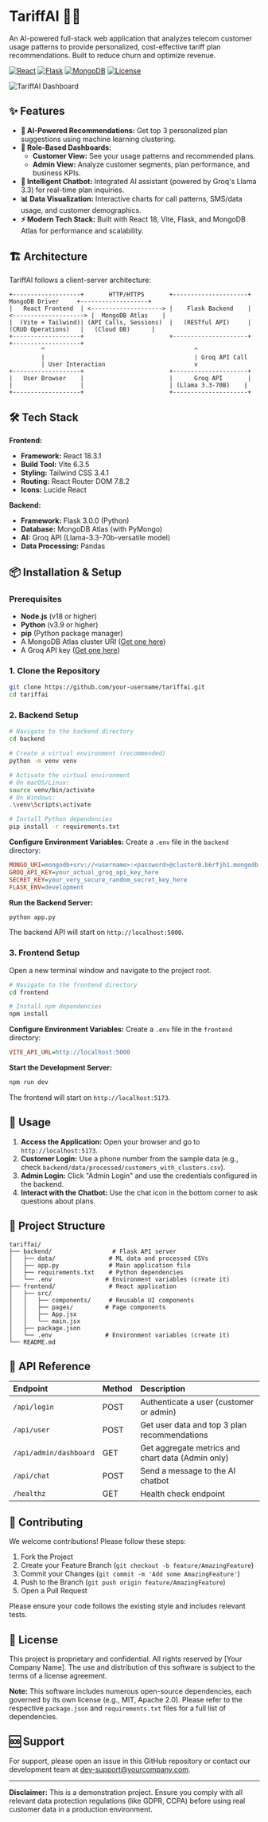 
# TariffAI 🤖📞

An AI-powered full-stack web application that analyzes telecom customer usage patterns to provide personalized, cost-effective tariff plan recommendations. Built to reduce churn and optimize revenue.

[![React](https://img.shields.io/badge/React-18.3.1-61DAFB?logo=react)](https://reactjs.org/)
[![Flask](https://img.shields.io/badge/Flask-3.0.0-000000?logo=flask)](https://flask.palletsprojects.com/)
[![MongoDB](https://img.shields.io/badge/MongoDB-Atlas-47A248?logo=mongodb)](https://www.mongodb.com/atlas)
[![License](https://img.shields.io/badge/License-Proprietary-blue)](#license)

![TariffAI Dashboard](https://via.placeholder.com/800x400.png?text=TariffAI+Dashboard+Screenshot) <!-- Replace with actual screenshot link -->

## ✨ Features

- **🧠 AI-Powered Recommendations:** Get top 3 personalized plan suggestions using machine learning clustering.
- **👥 Role-Based Dashboards:**
  - **Customer View:** See your usage patterns and recommended plans.
  - **Admin View:** Analyze customer segments, plan performance, and business KPIs.
- **💬 Intelligent Chatbot:** Integrated AI assistant (powered by Groq's Llama 3.3) for real-time plan inquiries.
- **📊 Data Visualization:** Interactive charts for call patterns, SMS/data usage, and customer demographics.
- **⚡ Modern Tech Stack:** Built with React 18, Vite, Flask, and MongoDB Atlas for performance and scalability.

## 🏗️ Architecture

TariffAI follows a client-server architecture:

```
+-------------------+       HTTP/HTTPS       +---------------------+      MongoDB Driver     +-------------------+
|   React Frontend  | <--------------------> |    Flask Backend    | <--------------------> |  MongoDB Atlas    |
|  (Vite + Tailwind)| (API Calls, Sessions)  |   (RESTful API)     |   (CRUD Operations)   |   (Cloud DB)      |
+-------------------+                        +---------------------+                        +-------------------+
         ^                                          ^
         |                                          | Groq API Call
         | User Interaction                         v
+-------------------+                        +---------------------+
|   User Browser    |                        |      Groq API       |
|                   |                        | (Llama 3.3-70B)    |
+-------------------+                        +---------------------+
```

## 🛠️ Tech Stack

**Frontend:**
- **Framework:** React 18.3.1
- **Build Tool:** Vite 6.3.5
- **Styling:** Tailwind CSS 3.4.1
- **Routing:** React Router DOM 7.8.2
- **Icons:** Lucide React

**Backend:**
- **Framework:** Flask 3.0.0 (Python)
- **Database:** MongoDB Atlas (with PyMongo)
- **AI:** Groq API (Llama-3.3-70b-versatile model)
- **Data Processing:** Pandas

## 📦 Installation & Setup

### Prerequisites

- **Node.js** (v18 or higher)
- **Python** (v3.9 or higher)
- **pip** (Python package manager)
- A MongoDB Atlas cluster URI ([Get one here](https://www.mongodb.com/atlas/database))
- A Groq API key ([Get one here](https://console.groq.com/))

### 1. Clone the Repository

```bash
git clone https://github.com/your-username/tariffai.git
cd tariffai
```

### 2. Backend Setup

```bash
# Navigate to the backend directory
cd backend

# Create a virtual environment (recommended)
python -m venv venv

# Activate the virtual environment
# On macOS/Linux:
source venv/bin/activate
# On Windows:
.\venv\Scripts\activate

# Install Python dependencies
pip install -r requirements.txt
```

**Configure Environment Variables:**
Create a `.env` file in the `backend` directory:

```ini
MONGO_URI=mongodb+srv://<username>:<password>@cluster0.b6rfjh1.mongodb.net/?retryWrites=true&w=majority
GROQ_API_KEY=your_actual_groq_api_key_here
SECRET_KEY=your_very_secure_random_secret_key_here
FLASK_ENV=development
```

**Run the Backend Server:**
```bash
python app.py
```
The backend API will start on `http://localhost:5000`.

### 3. Frontend Setup

Open a new terminal window and navigate to the project root.

```bash
# Navigate to the frontend directory
cd frontend

# Install npm dependencies
npm install
```

**Configure Environment Variables:**
Create a `.env` file in the `frontend` directory:

```ini
VITE_API_URL=http://localhost:5000
```

**Start the Development Server:**
```bash
npm run dev
```
The frontend will start on `http://localhost:5173`.

## 🚀 Usage

1.  **Access the Application:** Open your browser and go to `http://localhost:5173`.
2.  **Customer Login:** Use a phone number from the sample data (e.g., check `backend/data/processed/customers_with_clusters.csv`).
3.  **Admin Login:** Click "Admin Login" and use the credentials configured in the backend.
4.  **Interact with the Chatbot:** Use the chat icon in the bottom corner to ask questions about plans.

## 📁 Project Structure

```
tariffai/
├── backend/                 # Flask API server
│   ├── data/               # ML data and processed CSVs
│   ├── app.py              # Main application file
│   ├── requirements.txt    # Python dependencies
│   └── .env               # Environment variables (create it)
├── frontend/               # React application
│   ├── src/
│   │   ├── components/     # Reusable UI components
│   │   ├── pages/         # Page components
│   │   ├── App.jsx
│   │   └── main.jsx
│   ├── package.json
│   └── .env               # Environment variables (create it)
└── README.md
```

## 🔌 API Reference

| Endpoint | Method | Description |
| :--- | :--- | :--- |
| `/api/login` | POST | Authenticate a user (customer or admin) |
| `/api/user` | POST | Get user data and top 3 plan recommendations |
| `/api/admin/dashboard` | GET | Get aggregate metrics and chart data (Admin only) |
| `/api/chat` | POST | Send a message to the AI chatbot |
| `/healthz` | GET | Health check endpoint |

## 🤝 Contributing

We welcome contributions! Please follow these steps:

1.  Fork the Project
2.  Create your Feature Branch (`git checkout -b feature/AmazingFeature`)
3.  Commit your Changes (`git commit -m 'Add some AmazingFeature'`)
4.  Push to the Branch (`git push origin feature/AmazingFeature`)
5.  Open a Pull Request

Please ensure your code follows the existing style and includes relevant tests.

## 📄 License

This project is proprietary and confidential. All rights reserved by [Your Company Name]. The use and distribution of this software is subject to the terms of a license agreement.

**Note:** This software includes numerous open-source dependencies, each governed by its own license (e.g., MIT, Apache 2.0). Please refer to the respective `package.json` and `requirements.txt` files for a full list of dependencies.

## 🆘 Support

For support, please open an issue in this GitHub repository or contact our development team at dev-support@yourcompany.com.

---

**Disclaimer:** This is a demonstration project. Ensure you comply with all relevant data protection regulations (like GDPR, CCPA) before using real customer data in a production environment.
